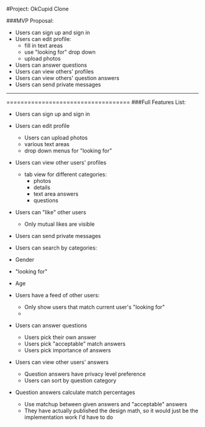 <a id="title"></a>
#Project: OkCupid Clone

###MVP Proposal:
* Users can sign up and sign in
* Users can edit profile:
  * fill in text areas
  * use "looking for" drop down
  * upload photos
* Users can answer questions
* Users can view others' profiles
* Users can view others' question answers
* Users can send private messages

-----------------------------------
===================================
###Full Features List:
* Users can sign up and sign in


* Users can edit profile
  * Users can upload photos
  * various text areas
  * drop down menus for "looking for"


* Users can view other users' profiles
  * tab view for different categories:
    * photos
    * details
    * text area answers
    * questions


* Users can "like" other users
  * Only mutual likes are visible


* Users can send private messages


* Users can search by categories:
 * Gender
  * "looking for"
  * Age


* Users have a feed of other users:
  * Only show users that match current user's "looking for"
  *


* Users can answer questions
  * Users pick their own answer
  * Users pick "acceptable" match answers
  * Users pick importance of answers


* Users can view other users' answers
  * Question answers have privacy level preference
  * Users can sort by question category


* Question answers calculate match percentages
  * Use matchup between given answers and "acceptable" answers
  * They have actually published the design math, so it would just be the implementation work I'd have to do
